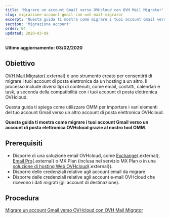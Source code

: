 ```yaml
---
title: 'Migrare un account Gmail verso OVHcloud con OVH Mail Migrator'
slug: migrazione-account-gmail-con-ovh-mail-migrator
excerpt: 'Questa guida ti mostra come migrare i tuoi account Gmail verso OVHcloud grazie al nostro tool OVH Mail Migrator.'
section: 'Migrazione account'
order: 04
updated: 2020-03-09
---
```


**Ultimo aggiornamento: 03/02/2020**

## Obiettivo

[OVH Mail Migrator](https://omm.ovh.net/){.external} è uno strumento creato per consentirti di migrare i tuoi account di posta elettronica da un hosting a un altro. Il processo include diversi tipi di contenuti, come email, contatti, calendari e task, a seconda della compatibilità con i tuoi account di posta elettronica OVHcloud. 

Questa guida ti spiega come utilizzare OMM per importare i vari elementi del tuo account Gmail verso un altro account di posta elettronica OVHcloud.

**Questa guida ti mostra come migrare i tuoi account Gmail verso un account di posta elettronica OVHcloud grazie al nostro tool OMM**.


## Prerequisiti

- Disporre di una soluzione email OVHcloud, come [Exchange](https://www.ovhcloud.com/it/emails/){.external}, [Email Pro](https://www.ovhcloud.com/it/emails/email-pro/){.external} o MX Plan (inclusa nel servizio MX Plan o in una [soluzione di hosting Web OVHcloud](https://www.ovhcloud.com/it/web-hosting/){.external}).
- Disporre delle credenziali relative agli account email da migrare
- Disporre delle credenziali relative agli account e-mail OVHcloud che ricevono i dati migrati (gli account di destinazione).

## Procedura

[Migrare un account Gmail verso OVHcloud con OVH Mail Migrator](https://docs.ovh.com/it/emails/migrazione-account-gmail-con-ovh-mail-migrator/)
